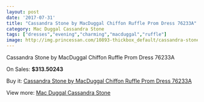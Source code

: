 ```yaml
---
layout: post
date: '2017-07-31'
title: "Cassandra Stone by MacDuggal Chiffon Ruffle Prom Dress 76233A"
category: Mac Duggal Cassandra Stone
tags: ["dresses","evening","charming","macduggal","ruffle"]
image: http://img.princessan.com/10893-thickbox_default/cassandra-stone-by-macduggal-chiffon-ruffle-prom-dress-76233a.jpg
---
```

Cassandra Stone by MacDuggal Chiffon Ruffle Prom Dress 76233A

On Sales: **$313.50243**
<a href="https://www.princessan.com/en/mac-duggal-cassandra-stone/4877-cassandra-stone-by-macduggal-chiffon-ruffle-prom-dress-76233a.html"><amp-img layout="responsive" width="600" height="600" src="//img.princessan.com/10893-thickbox_default/cassandra-stone-by-macduggal-chiffon-ruffle-prom-dress-76233a.jpg" alt="Cassandra Stone by MacDuggal Chiffon Ruffle Prom Dress 76233A 0" /></a>

Buy it: [Cassandra Stone by MacDuggal Chiffon Ruffle Prom Dress 76233A](https://www.princessan.com/en/mac-duggal-cassandra-stone/4877-cassandra-stone-by-macduggal-chiffon-ruffle-prom-dress-76233a.html "Cassandra Stone by MacDuggal Chiffon Ruffle Prom Dress 76233A")

View more: [Mac Duggal Cassandra Stone](https://www.princessan.com/en/37-mac-duggal-cassandra-stone "Mac Duggal Cassandra Stone")